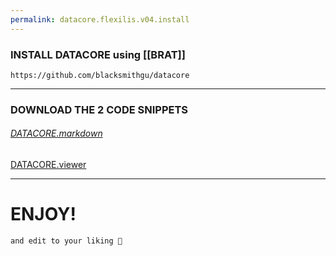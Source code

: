 ```yaml
---
permalink: datacore.flexilis.v04.install
---
```



### INSTALL DATACORE using [[BRAT]]

```
https://github.com/blacksmithgu/datacore
```

----

### DOWNLOAD THE 2 CODE SNIPPETS


 ###### [DATACORE.markdown](D.q.datacore.flexilis.v4.component.md)

[DATACORE.viewer](D.q.datacore.flexilis.v4.viewer.md)

----

# ENJOY!
	and edit to your liking 🫡